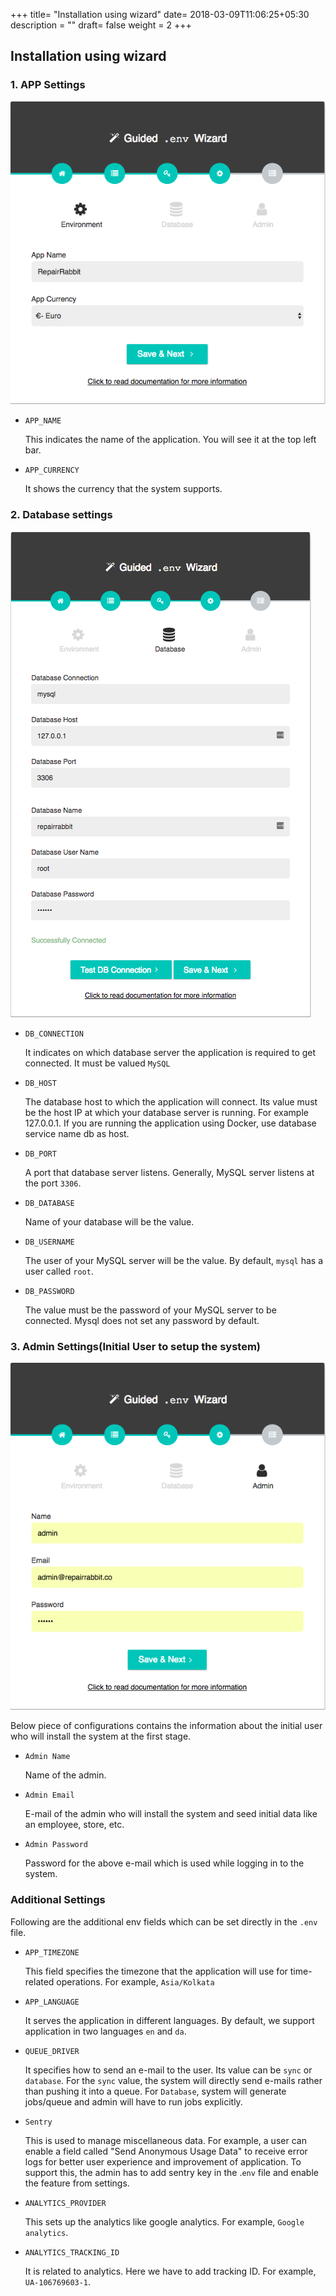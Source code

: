 +++
title= "Installation using wizard"
date= 2018-03-09T11:06:25+05:30
description = ""
draft= false
weight = 2
+++

## Installation using wizard

### 1. APP Settings

![APP Settings](/images/installation_using_wizard/app_settings.png)

* `APP_NAME`

  This indicates the name of the application. You will see it at the top left bar.

* `APP_CURRENCY`

  It shows the currency that the system supports.

### 2. Database settings

![Database Settings](/images/installation_using_wizard/database_settings.png)

* `DB_CONNECTION`

  It indicates on which database server the application is required to get connected. It must be valued `MySQL`

* `DB_HOST`

  The database host to which the application will connect. Its value must be the host IP at which your database server is running. For example 127.0.0.1. If you are running the application using Docker, use database service name db as host.

* `DB_PORT`

  A port that database server listens. Generally, MySQL server listens at the port `3306`.

* `DB_DATABASE`

  Name of your database will be the value.

* `DB_USERNAME`

  The user of your MySQL server will be the value. By default, `mysql` has a user called `root`.

* `DB_PASSWORD`

  The value must be the password of your MySQL server to be connected. Mysql does not set any password by default.


### 3. Admin Settings(Initial User to setup the system)

![Admin Settings](/images/installation_using_wizard/admin_settings.png)

Below piece of configurations contains the information about the initial user who will install the system at the first stage.

* `Admin Name`

  Name of the admin.

* `Admin Email`

  E-mail of the admin who will install the system and seed initial data like an employee, store, etc.

* `Admin Password`

  Password for the above e-mail which is used while logging in to the system.


### Additional Settings

Following are the additional env fields which can be set directly in the `.env` file.

* `APP_TIMEZONE`

  This field specifies the timezone that the application will use for time-related operations. For example, `Asia/Kolkata`

* `APP_LANGUAGE`

  It serves the application in different languages. By default, we support application in two languages `en` and `da`.

* `QUEUE_DRIVER`

  It specifies how to send an e-mail to the user. Its value can be `sync` or `database`. For the `sync` value, the system will directly send e-mails rather than pushing it into a queue. For `Database`, system will generate jobs/queue and admin will have to run jobs explicitly.

* `Sentry`

  This is used to manage miscellaneous data. For example, a user can enable a field called "Send Anonymous Usage Data" to receive error logs for better user experience and improvement of application. To support this, the admin has to add sentry key in the .`env` file and enable the feature from settings.

* `ANALYTICS_PROVIDER`

  This sets up the analytics like google analytics. For example, `Google analytics`.

* `ANALYTICS_TRACKING_ID`

  It is related to analytics. Here we have to add tracking ID. For example, `UA-106769603-1`.
